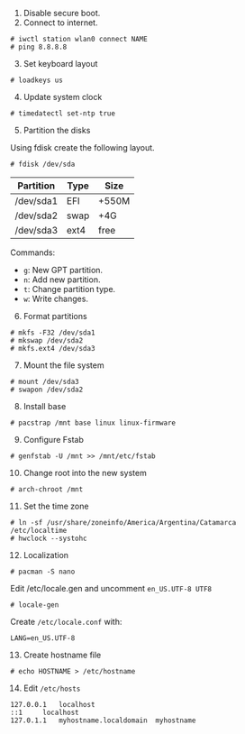 1. Disable secure boot.
2. Connect to internet.
```
# iwctl station wlan0 connect NAME
# ping 8.8.8.8
```

3. Set keyboard layout
```
# loadkeys us
```

4. Update system clock
```
# timedatectl set-ntp true
```

5. Partition the disks

Using fdisk create the following layout.
```
# fdisk /dev/sda
```

| Partition | Type | Size  |
|-----------|------|-------|
| /dev/sda1 | EFI  | +550M |
| /dev/sda2 | swap | +4G   |
| /dev/sda3 | ext4 | free  |

Commands:
- `g`: New GPT partition.
- `n`: Add new partition.
- `t`: Change partition type.
- `w`: Write changes.

6. Format partitions
```
# mkfs -F32 /dev/sda1
# mkswap /dev/sda2
# mkfs.ext4 /dev/sda3
```

7. Mount the file system
```
# mount /dev/sda3
# swapon /dev/sda2
```

8. Install base
```
# pacstrap /mnt base linux linux-firmware
```

9. Configure Fstab
```
# genfstab -U /mnt >> /mnt/etc/fstab
```

10. Change root into the new system
```
# arch-chroot /mnt
```

11. Set the time zone
```
# ln -sf /usr/share/zoneinfo/America/Argentina/Catamarca /etc/localtime
# hwclock --systohc
```

12. Localization
```
# pacman -S nano
```

Edit /etc/locale.gen and uncomment `en_US.UTF-8 UTF8`
```
# locale-gen
```

Create `/etc/locale.conf` with:
```
LANG=en_US.UTF-8
```

13. Create hostname file
```
# echo HOSTNAME > /etc/hostname
```

14. Edit `/etc/hosts`
```
127.0.0.1	localhost
::1		localhost
127.0.1.1	myhostname.localdomain	myhostname
```

